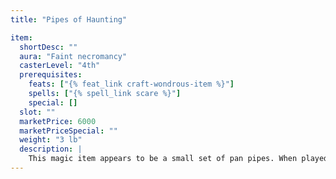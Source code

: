 ```yaml
---
title: "Pipes of Haunting"

item:
  shortDesc: ""
  aura: "Faint necromancy"
  casterLevel: "4th"
  prerequisites:
    feats: ["{% feat_link craft-wondrous-item %}"]
    spells: ["{% spell_link scare %}"]
    special: []
  slot: ""
  marketPrice: 6000
  marketPriceSpecial: ""
  weight: "3 lb"
  description: |
    This magic item appears to be a small set of pan pipes. When played by a person who succeeds on a DC 15 _perform (wind instruments)_ check, the pipes create an eerie, spellbinding tune. Those within 30 feet who hear the tune must succeed on a DC 13 Will save or become frightened for 4 rounds. Creatures with 6 or more Hit Dice are unaffected. _Pipes of haunting_ can be sounded twice a day.
---
```

